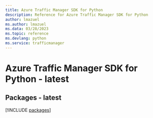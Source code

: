 ```yaml
---
title: Azure Traffic Manager SDK for Python
description: Reference for Azure Traffic Manager SDK for Python
author: lmazuel
ms.author: lmazuel
ms.data: 03/28/2023
ms.topic: reference
ms.devlang: python
ms.service: trafficmanager
---
```

# Azure Traffic Manager SDK for Python - latest
## Packages - latest
[!INCLUDE [packages](traffic-manager-index.md)]